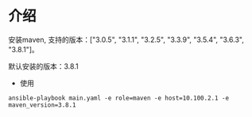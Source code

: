 # 介绍

安装maven, 支持的版本：["3.0.5", "3.1.1", "3.2.5", "3.3.9", "3.5.4", "3.6.3", "3.8.1"]。

默认安装的版本：3.8.1

* 使用

```shell
ansible-playbook main.yaml -e role=maven -e host=10.100.2.1 -e maven_version=3.8.1
```
